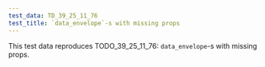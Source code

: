 ```yaml
---
test_data: TD_39_25_11_76
test_title: `data_envelope`-s with missing props
---
```


This test data reproduces TODO_39_25_11_76: `data_envelope`-s with missing props.
